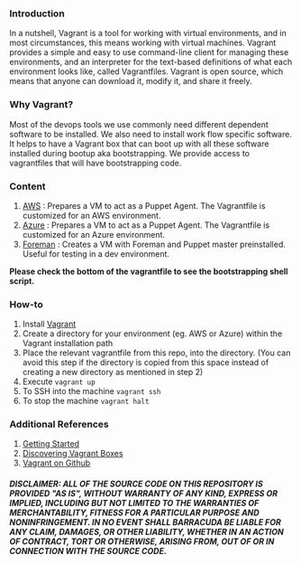 ### Introduction

In a nutshell, Vagrant is a tool for working with virtual environments, and in most circumstances, this means working with virtual machines. Vagrant provides a simple and easy to use command-line client for managing these environments, and an interpreter for the text-based definitions of what each environment looks like, called Vagrantfiles. Vagrant is open source, which means that anyone can download it, modify it, and share it freely.

### Why Vagrant?

Most of the devops tools we use commonly need different dependent software to be installed. We also need to install work flow specific software. It helps to have a Vagrant box that can boot up with all these software installed during bootup aka bootstrapping. We provide access to vagrantfiles that will have bootstrapping code.

### Content
1. [AWS](https://github.com/barracudanetworks/waf-automation/tree/master/vagrant/AWS) : Prepares a VM to act as a Puppet Agent. The Vagrantfile is customized for an AWS environment.
2. [Azure](https://github.com/barracudanetworks/waf-automation/tree/master/vagrant/Azure) : Prepares a VM to act as a Puppet Agent. The Vagrantfile is customized for an Azure environment.
3. [Foreman](https://github.com/barracudanetworks/waf-automation/tree/master/vagrant/Foreman) : Creates a VM with Foreman and Puppet master preinstalled. Useful for testing in a dev environment.

**Please check the bottom of the vagrantfile to see the bootstrapping shell script.**

### How-to

1. Install [Vagrant](https://www.vagrantup.com/docs/installation/)
2. Create a directory for your environment (eg. AWS or Azure) within the Vagrant installation path
3. Place the relevant vagrantfile from this repo, into the directory. (You can avoid this step if the directory is copied from this space instead of creating a new directory as mentioned in step 2)
4. Execute `vagrant up`
5. To SSH into the machine `vagrant ssh`
6. To stop the machine `vagrant halt`
 
### Additional References

1. [Getting Started](https://www.vagrantup.com/intro/getting-started/)
2. [Discovering Vagrant Boxes](https://app.vagrantup.com/boxes/search)
3. [Vagrant on Github](https://github.com/hashicorp/vagrant)

##### DISCLAIMER: ALL OF THE SOURCE CODE ON THIS REPOSITORY IS PROVIDED "AS IS", WITHOUT WARRANTY OF ANY KIND, EXPRESS OR IMPLIED, INCLUDING BUT NOT LIMITED TO THE WARRANTIES OF MERCHANTABILITY, FITNESS FOR A PARTICULAR PURPOSE AND NONINFRINGEMENT. IN NO EVENT SHALL BARRACUDA BE LIABLE FOR ANY CLAIM, DAMAGES, OR OTHER LIABILITY, WHETHER IN AN ACTION OF CONTRACT, TORT OR OTHERWISE, ARISING FROM, OUT OF OR IN CONNECTION WITH THE SOURCE CODE. #####

